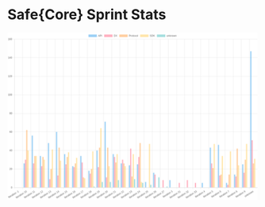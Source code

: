 # Safe{Core} Sprint Stats
<img src="./total_complexity/2025-02-17.png" width="600" title="Total Complexity">


